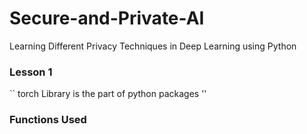 # Secure-and-Private-AI
Learning Different Privacy Techniques in Deep Learning using Python

### Lesson 1

`` torch Library is the part of python packages ''

### Functions Used  


